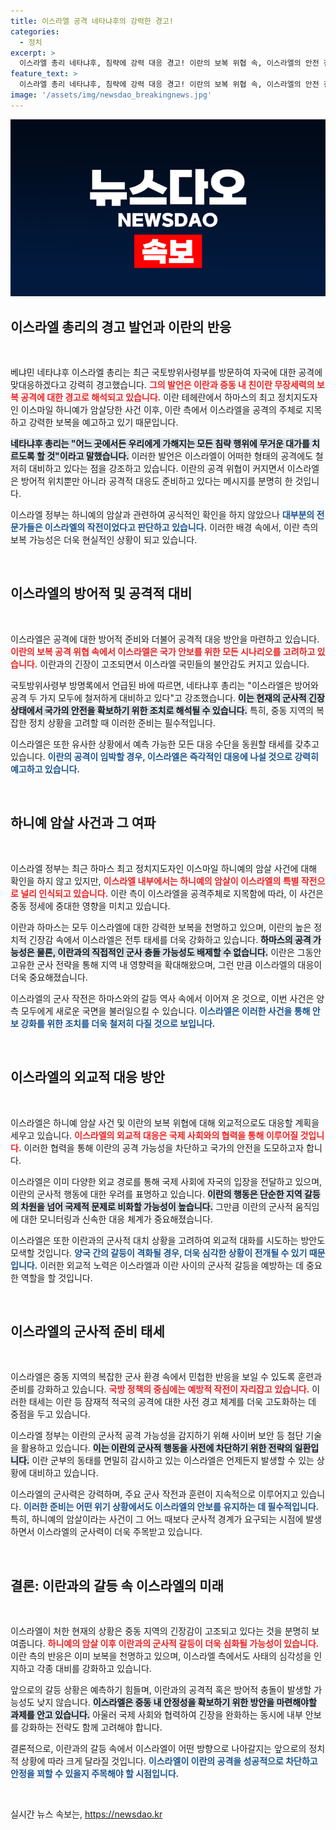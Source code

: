 ```yaml
---
title: 이스라엘 공격 네타냐후의 강력한 경고!
categories:
  - 정치
excerpt: >
  이스라엘 총리 네타냐후, 침략에 강력 대응 경고! 이란의 보복 위협 속, 이스라엘의 안전 전략은?
feature_text: >
  이스라엘 총리 네타냐후, 침략에 강력 대응 경고! 이란의 보복 위협 속, 이스라엘의 안전 전략은?
image: '/assets/img/newsdao_breakingnews.jpg'
---
```


<p><img src="/assets/img/newsdao_breakingnews.jpg" alt="firstkoreanews 속보" /></p>

<h2 data-ke-size="size26">이스라엘 총리의 경고 발언과 이란의 반응</h2>

<p data-ke-size="size16">&nbsp;</p>

<p>베냐민 네타냐후 이스라엘 총리는 최근 국토방위사령부를 방문하여 자국에 대한 공격에 맞대응하겠다고 강력히 경고했습니다. <b><span style="color: #ee2323;">그의 발언은 이란과 중동 내 친이란 무장세력의 보복 공격에 대한 경고로 해석되고 있습니다.</span></b> 이란 테헤란에서 하마스의 최고 정치지도자인 이스마일 하니예가 암살당한 사건 이후, 이란 측에서 이스라엘을 공격의 주체로 지목하고 강력한 보복을 예고하고 있기 때문입니다.</p>

<p><b><span style="background-color: #21538527;">네타냐후 총리는 "어느 곳에서든 우리에게 가해지는 모든 침략 행위에 무거운 대가를 치르도록 할 것"이라고 말했습니다.</span></b> 이러한 발언은 이스라엘이 어떠한 형태의 공격에도 철저히 대비하고 있다는 점을 강조하고 있습니다. 이란의 공격 위협이 커지면서 이스라엘은 방어적 위치뿐만 아니라 공격적 대응도 준비하고 있다는 메시지를 분명히 한 것입니다.</p>

<p>이스라엘 정부는 하니예의 암살과 관련하여 공식적인 확인을 하지 않았으나 <b><span style="color: #1a5490;">대부분의 전문가들은 이스라엘의 작전이었다고 판단하고 있습니다.</span></b> 이러한 배경 속에서, 이란 측의 보복 가능성은 더욱 현실적인 상황이 되고 있습니다. </p>

<p data-ke-size="size16">&nbsp;</p>

<h2 data-ke-size="size26">이스라엘의 방어적 및 공격적 대비</h2>

<p data-ke-size="size16">&nbsp;</p>

<p>이스라엘은 공격에 대한 방어적 준비와 더불어 공격적 대응 방안을 마련하고 있습니다. <b><span style="color: #ee2323;">이란의 보복 공격 위협 속에서 이스라엘은 국가 안보를 위한 모든 시나리오를 고려하고 있습니다.</span></b> 이란과의 긴장이 고조되면서 이스라엘 국민들의 불안감도 커지고 있습니다.</p>

<p>국토방위사령부 방명록에서 언급된 바에 따르면, 네타냐후 총리는 "이스라엘은 방어와 공격 두 가지 모두에 철저하게 대비하고 있다"고 강조했습니다. <b><span style="background-color: #21538527;">이는 현재의 군사적 긴장 상태에서 국가의 안전을 확보하기 위한 조치로 해석될 수 있습니다.</span></b> 특히, 중동 지역의 복잡한 정치 상황을 고려할 때 이러한 준비는 필수적입니다.</p>

<p>이스라엘은 또한 유사한 상황에서 예측 가능한 모든 대응 수단을 동원할 태세를 갖추고 있습니다. <b><span style="color: #1a5490;">이란의 공격이 임박할 경우, 이스라엘은 즉각적인 대응에 나설 것으로 강력히 예고하고 있습니다.</span></b></p>

<p data-ke-size="size16">&nbsp;</p>

<h2 data-ke-size="size26">하니예 암살 사건과 그 여파</h2>

<p data-ke-size="size16">&nbsp;</p>

<p>이스라엘 정부는 최근 하마스 최고 정치지도자인 이스마일 하니예의 암살 사건에 대해 확인을 하지 않고 있지만, <b><span style="color: #ee2323;">이스라엘 내부에서는 하니예의 암살이 이스라엘의 특별 작전으로 널리 인식되고 있습니다.</span></b> 이란 측이 이스라엘을 공격주체로 지목함에 따라, 이 사건은 중동 정세에 중대한 영향을 미치고 있습니다.</p>

<p>이란과 하마스는 모두 이스라엘에 대한 강력한 보복을 천명하고 있으며, 이란의 높은 정치적 긴장감 속에서 이스라엘은 전투 태세를 더욱 강화하고 있습니다. <b><span style="background-color: #21538527;">하마스의 공격 가능성은 물론, 이란과의 직접적인 군사 충돌 가능성도 배제할 수 없습니다.</span></b> 이란은 그동안 고유한 군사 전략을 통해 지역 내 영향력을 확대해왔으며, 그런 만큼 이스라엘의 대응이 더욱 중요해졌습니다.</p>

<p>이스라엘의 군사 작전은 하마스와의 갈등 역사 속에서 이어져 온 것으로, 이번 사건은 양측 모두에게 새로운 국면을 불러일으킬 수 있습니다. <b><span style="color: #1a5490;">이스라엘은 이러한 사건을 통해 안보 강화를 위한 조치를 더욱 철저히 다질 것으로 보입니다.</span></b></p>

<p data-ke-size="size16">&nbsp;</p>

<h2 data-ke-size="size26">이스라엘의 외교적 대응 방안</h2>

<p data-ke-size="size16">&nbsp;</p>

<p>이스라엘은 하니예 암살 사건 및 이란의 보복 위협에 대해 외교적으로도 대응할 계획을 세우고 있습니다. <b><span style="color: #ee2323;">이스라엘의 외교적 대응은 국제 사회와의 협력을 통해 이루어질 것입니다.</span></b> 이러한 협력을 통해 이란의 공격 가능성을 차단하고 국가의 안전을 도모하고자 합니다.</p>

<p>이스라엘은 이미 다양한 외교 경로를 통해 국제 사회에 자국의 입장을 전달하고 있으며, 이란의 군사적 행동에 대한 우려를 표명하고 있습니다. <b><span style="background-color: #21538527;">이란의 행동은 단순한 지역 갈등의 차원을 넘어 국제적 문제로 비화할 가능성이 높습니다.</span></b> 그만큼 이란의 군사적 움직임에 대한 모니터링과 신속한 대응 체계가 중요해졌습니다.</p>

<p>이스라엘은 또한 이란과의 군사적 대치 상황을 고려하여 외교적 대화를 시도하는 방안도 모색할 것입니다. <b><span style="color: #1a5490;">양국 간의 갈등이 격화될 경우, 더욱 심각한 상황이 전개될 수 있기 때문입니다.</span></b> 이러한 외교적 노력은 이스라엘과 이란 사이의 군사적 갈등을 예방하는 데 중요한 역할을 할 것입니다.</p>

<p data-ke-size="size16">&nbsp;</p>

<h2 data-ke-size="size26">이스라엘의 군사적 준비 태세</h2>

<p data-ke-size="size16">&nbsp;</p>

<p>이스라엘은 중동 지역의 복잡한 군사 환경 속에서 민첩한 반응을 보일 수 있도록 훈련과 준비를 강화하고 있습니다. <b><span style="color: #ee2323;">국방 정책의 중심에는 예방적 작전이 자리잡고 있습니다.</span></b> 이러한 태세는 이란 등 잠재적 적국의 공격에 대한 사전 경고 체계를 더욱 고도화하는 데 중점을 두고 있습니다.</p>

<p>이스라엘 정부는 이란의 군사적 공격 가능성을 감지하기 위해 사이버 보안 등 첨단 기술을 활용하고 있습니다. <b><span style="background-color: #21538527;">이는 이란의 군사적 행동을 사전에 차단하기 위한 전략의 일환입니다.</span></b> 이란 군부의 동태를 면밀히 감시하고 있는 이스라엘은 언제든지 발생할 수 있는 상황에 대비하고 있습니다.</p>

<p>이스라엘의 군사력은 강력하며, 주요 군사 작전과 훈련이 지속적으로 이루어지고 있습니다. <b><span style="color: #1a5490;">이러한 준비는 어떤 위기 상황에서도 이스라엘의 안보를 유지하는 데 필수적입니다.</span></b> 특히, 하니예의 암살이라는 사건이 그 어느 때보다 군사적 경계가 요구되는 시점에 발생하면서 이스라엘의 군사력이 더욱 주목받고 있습니다.</p>

<p data-ke-size="size16">&nbsp;</p>

<h2 data-ke-size="size26">결론: 이란과의 갈등 속 이스라엘의 미래</h2>

<p data-ke-size="size16">&nbsp;</p>

<p>이스라엘이 처한 현재의 상황은 중동 지역의 긴장감이 고조되고 있다는 것을 분명히 보여줍니다. <b><span style="color: #ee2323;">하니예의 암살 이후 이란과의 군사적 갈등이 더욱 심화될 가능성이 있습니다.</span></b> 이란 측의 반응은 이미 보복을 천명하고 있으며, 이스라엘 측에서도 사태의 심각성을 인지하고 각종 대비를 강화하고 있습니다.</p>

<p>앞으로의 갈등 상황은 예측하기 힘들며, 이란과의 공격적 혹은 방어적 충돌이 발생할 가능성도 낮지 않습니다. <b><span style="background-color: #21538527;">이스라엘은 중동 내 안정성을 확보하기 위한 방안을 마련해야할 과제를 안고 있습니다.</span></b> 아울러 국제 사회와 협력하여 긴장을 완화하는 동시에 내부 안보를 강화하는 전략도 함께 고려해야 합니다.</p>

<p>결론적으로, 이란과의 갈등 속에서 이스라엘이 어떤 방향으로 나아갈지는 앞으로의 정치적 상황에 따라 크게 달라질 것입니다. <b><span style="color: #1a5490;">이스라엘이 이란의 공격을 성공적으로 차단하고 안정을 꾀할 수 있을지 주목해야 할 시점입니다.</span></b></p>

<p data-ke-size="size16">&nbsp;</p>
실시간 뉴스 속보는, <a href="https://newsdao.kr" rel="dofollow">https://newsdao.kr</a>


